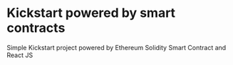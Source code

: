 # Kickstart powered by smart contracts
Simple Kickstart project powered by Ethereum Solidity Smart Contract and React JS
